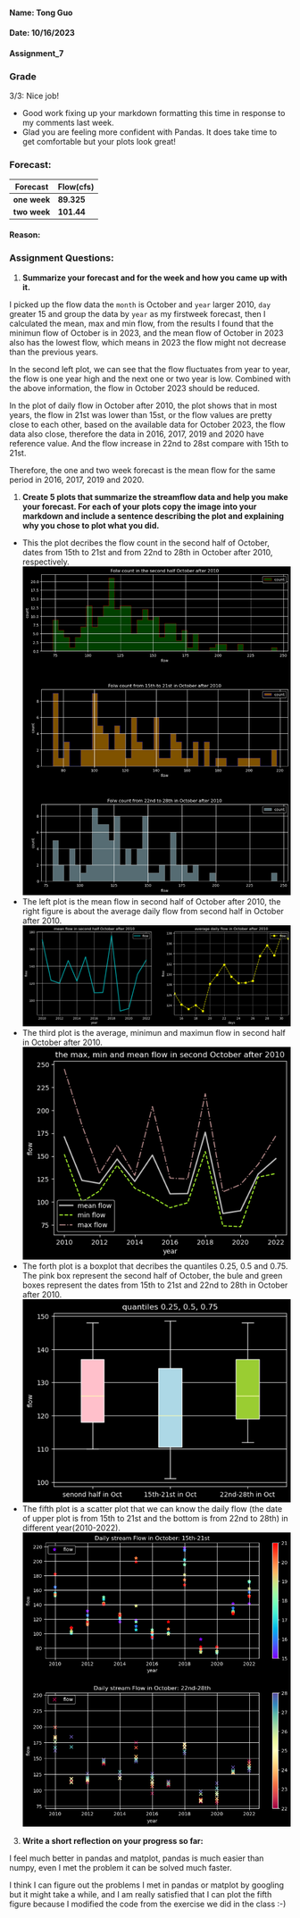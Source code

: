 #### Name: Tong Guo
#### Date: 10/16/2023
#### Assignment_7

### Grade
3/3: Nice job!
- Good work fixing up your markdown formatting this time in response to my comments last week. 
- Glad you are feeling more confident with Pandas. It does take time to get comfortable but your plots look great!
###


### Forecast:
| Forecast | Flow(cfs) |
| ----------- | ----------- |
| **one week** | **89.325** |
| **two week** | **101.44** |
#### Reason: 


 ### Assignment Questions:
1. **Summarize your forecast and for the week and how you came up with it.**
   
I picked up the flow data the `month` is October and `year` larger 2010, `day` greater 15 and group the data by `year` as my firstweek forecast, then I calculated the mean, max and min flow, from the results I found that the minimun flow of October is in 2023, and the mean flow of October in 2023 also has the lowest flow, which means in 2023 the flow might not decrease than the previous years.

In the second left plot, we can see that the flow fluctuates from year to year, the flow is one year high and the next one or two year is low. Combined with the above information, the flow in October 2023 should be reduced.

In the plot of daily flow in October after 2010, the plot shows that in most years, the flow in 21st was lower than 15st, or the flow values are pretty close to each other, based on the available data for October 2023, the flow data also close, therefore the data in 2016, 2017, 2019 and 2020 have reference value.
And the flow increase in 22nd to 28st compare with 15th to 21st.

Therefore, the one and two week forecast is the mean flow for the same period in 2016, 2017, 2019 and 2020.    

1. **Create 5 plots that summarize the streamflow data and help you make your forecast. For each of your plots copy the image into your markdown and include a sentence describing the plot and explaining why you chose to plot what you did.**

- This the plot decribes the flow count in the second half of October, dates from 15th to 21st and from 22nd to 28th in October after 2010, respectively. 
![Alt text](plot1.png)
- The left plot is the mean flow in second half of October after 2010, the right figure is about the average daily flow from second half in October after 2010.
![Alt text](plot2.png)
- The third plot is the average, minimun and maximun flow in second half in October after 2010. 
![Alt text](plot3.png)
- The forth plot is a boxplot that decribes the quantiles 0.25, 0.5 and 0.75. The pink box represent the second half of October, the bule and green boxes represent the dates from 15th to 21st and 22nd to 28th in October after 2010.
![Alt text](plot4.png)
- The fifth plot is a scatter plot that we can know the daily flow (the date of upper plot is from 15th to 21st and the bottom is from 22nd to 28th) in different year(2010-2022).
![Alt text](plot5.png)

3. **Write a short reflection on your progress so far:**

I feel much better in pandas and matplot, pandas is much easier than numpy, even I met the problem it can be solved much faster.

I think I can figure out the problems I met in pandas or matplot by googling but it might take a while, and I am really satisfied that I can plot the fifth figure because I modified the code from the exercise we did in the class :-)                                                      

             









